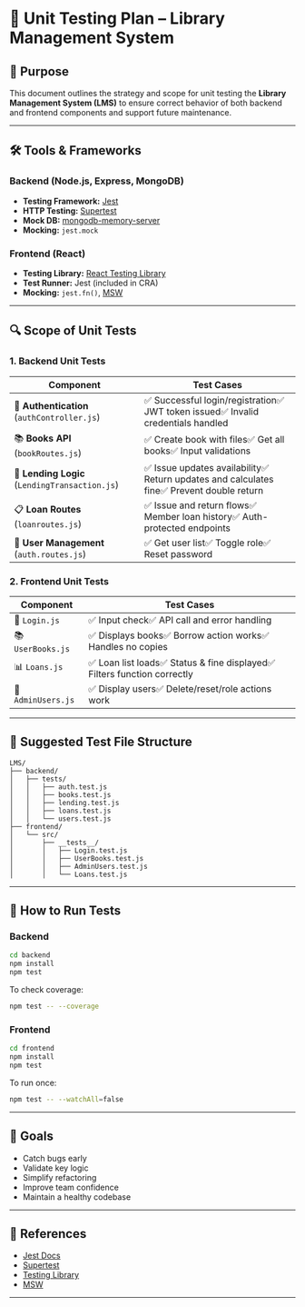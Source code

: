 # 📘 Unit Testing Plan – Library Management System

## 🧪 Purpose

This document outlines the strategy and scope for unit testing the **Library Management System (LMS)** to ensure correct behavior of both backend and frontend components and support future maintenance.

---

## 🛠️ Tools & Frameworks

### Backend (Node.js, Express, MongoDB)

- **Testing Framework:** [Jest](https://jestjs.io/)
- **HTTP Testing:** [Supertest](https://github.com/visionmedia/supertest)
- **Mock DB:** [mongodb-memory-server](https://github.com/nodkz/mongodb-memory-server)
- **Mocking:** `jest.mock`

### Frontend (React)

- **Testing Library:** [React Testing Library](https://testing-library.com/)
- **Test Runner:** Jest (included in CRA)
- **Mocking:** `jest.fn()`, [MSW](https://mswjs.io/)

---

## 🔍 Scope of Unit Tests

### 1. Backend Unit Tests

| Component                                      | Test Cases                                                                              |
| ---------------------------------------------- | --------------------------------------------------------------------------------------- |
| 🔐 **Authentication** (`authController.js`)    | ✅ Successful login/registration✅ JWT token issued✅ Invalid credentials handled          |
| 📚 **Books API** (`bookRoutes.js`)             | ✅ Create book with files✅ Get all books✅ Input validations                              |
| 🔁 **Lending Logic** (`LendingTransaction.js`) | ✅ Issue updates availability✅ Return updates and calculates fine✅ Prevent double return |
| 📋 **Loan Routes** (`loanroutes.js`)           | ✅ Issue and return flows✅ Member loan history✅ Auth-protected endpoints                 |
| 👥 **User Management** (`auth.routes.js`)      | ✅ Get user list✅ Toggle role✅ Reset password                                            |

### 2. Frontend Unit Tests

| Component          | Test Cases                                                             |
| ------------------ | ---------------------------------------------------------------------- |
| 🔐 `Login.js`      | ✅ Input check✅ API call and error handling                             |
| 📚 `UserBooks.js`  | ✅ Displays books✅ Borrow action works✅ Handles no copies               |
| 📊 `Loans.js`      | ✅ Loan list loads✅ Status & fine displayed✅ Filters function correctly |
| 📆 `AdminUsers.js` | ✅ Display users✅ Delete/reset/role actions work                        |

---

## 📁 Suggested Test File Structure

```
LMS/
├── backend/
│   ├── tests/
│   │   ├── auth.test.js
│   │   ├── books.test.js
│   │   ├── lending.test.js
│   │   ├── loans.test.js
│   │   └── users.test.js
├── frontend/
│   └── src/
│       ├── __tests__/
│       │   ├── Login.test.js
│       │   ├── UserBooks.test.js
│       │   ├── AdminUsers.test.js
│       │   └── Loans.test.js
```

---

## 🚀 How to Run Tests

### Backend

```bash
cd backend
npm install
npm test
```

To check coverage:

```bash
npm test -- --coverage
```

### Frontend

```bash
cd frontend
npm install
npm test
```

To run once:

```bash
npm test -- --watchAll=false
```

---

## 🌟 Goals

- Catch bugs early
- Validate key logic
- Simplify refactoring
- Improve team confidence
- Maintain a healthy codebase

---

## 📎 References

- [Jest Docs](https://jestjs.io/docs/getting-started)
- [Supertest](https://github.com/visionmedia/supertest)
- [Testing Library](https://testing-library.com/)
- [MSW](https://mswjs.io/)

---